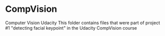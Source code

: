 # CompVision
Computer Vision Udacity
This folder contains files that were part of project #1 "detecting facial keypoint" in the Udacity CompVision course
